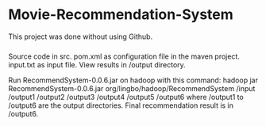 # Movie-Recommendation-System

This project was done without using Github.
###


Source code in src.
pom.xml as configuration file in the maven project.
input.txt as input file.
View results in /output directory.

Run RecommendSystem-0.0.6.jar on hadoop with this command:
    hadoop jar RecommendSystem-0.0.6.jar org/lingbo/hadoop/RecommendSystem /input /output1 /output2 /output3 /output4 /output5 /output6
where /output1 to /output6 are the output directories. Final recommendation result is in /output6.
